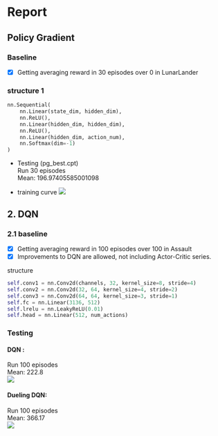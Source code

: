 # Report  
## Policy Gradient  
### Baseline
- [x] Getting averaging reward in 30 episodes over 0 in LunarLander

###   structure 1
```python
nn.Sequential(
    nn.Linear(state_dim, hidden_dim),
    nn.ReLU(),
    nn.Linear(hidden_dim, hidden_dim),
    nn.ReLU(),
    nn.Linear(hidden_dim, action_num),
    nn.Softmax(dim=-1)
)
```
*   Testing  (pg_best.cpt)  
Run 30 episodes  
Mean: 196.97405585001098

*  training curve
![](https://i.imgur.com/TBSnXqJ.png) 





## 2. DQN

### 2.1 baseline
- [x] Getting averaging reward in 100 episodes over 100 in Assault
- [x] Improvements to DQN are allowed, not including Actor-Critic series.

structure  
```python
self.conv1 = nn.Conv2d(channels, 32, kernel_size=8, stride=4)
self.conv2 = nn.Conv2d(32, 64, kernel_size=4, stride=2)
self.conv3 = nn.Conv2d(64, 64, kernel_size=3, stride=1)
self.fc = nn.Linear(3136, 512)
self.lrelu = nn.LeakyReLU(0.01)
self.head = nn.Linear(512, num_actions)
```
### Testing   
#### DQN :  
Run 100 episodes    
Mean: 222.8  
![](https://i.imgur.com/hSgpZQ0.png)
#### Dueling DQN:  
Run 100 episodes  
Mean: 366.17  
![](https://i.imgur.com/bu6rw4A.png)